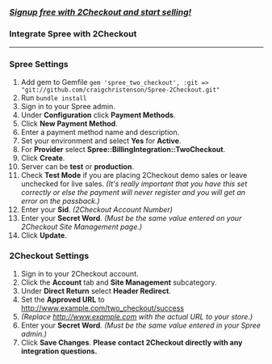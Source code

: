 ### _[Signup free with 2Checkout and start selling!](https://www.2checkout.com/referral?r=git2co)_

### Integrate Spree with 2Checkout
----------------------------------------

### Spree Settings

1. Add gem to Gemfile `gem 'spree_two_checkout', :git => "git://github.com/craigchristenson/Spree-2Checkout.git"`
2. Run `bundle install`
3. Sign in to your Spree admin.
4. Under **Configuration** click **Payment Methods**.
5. Click **New Payment Method**.
6. Enter a payment method name and description.
7. Set your environment and select **Yes** for **Active**.
8. For **Provider** select **Spree::BillingIntegration::TwoCheckout**.
9. Click **Create**.
10. Server can be **test** or **production**.
11. Check **Test Mode** if you are placing 2Checkout demo sales or leave unchecked for live sales. _(It's really important that you have this set correctly or else the payment will never register and you will get an error on the passback.)_
12. Enter your **Sid**. _(2Checkout Account Number)_
13. Enter your **Secret Word**. _(Must be the same value entered on your 2Checkout Site Management page.)_
14. Click **Update**.

### 2Checkout Settings

1. Sign in to your 2Checkout account.
2. Click the **Account** tab and **Site Management** subcategory.
3. Under **Direct Return** select **Header Redirect**.
4. Set the **Approved URL** to http://www.example.com/two_checkout/success
5.  _(Replace http://www.example.com with the actual URL to your store.)_
6. Enter your **Secret Word**. _(Must be the same value entered in your Spree admin.)_
7. Click **Save Changes**.
**Please contact 2Checkout directly with any integration questions.**
